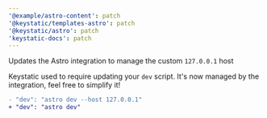 ```yaml
---
'@example/astro-content': patch
'@keystatic/templates-astro': patch
'@keystatic/astro': patch
'keystatic-docs': patch
---
```


Updates the Astro integration to manage the custom `127.0.0.1` host

Keystatic used to require updating your `dev` script. It's now managed by the integration, feel free to simplify it!

```diff
- "dev": "astro dev --host 127.0.0.1"
+ "dev": "astro dev"
```